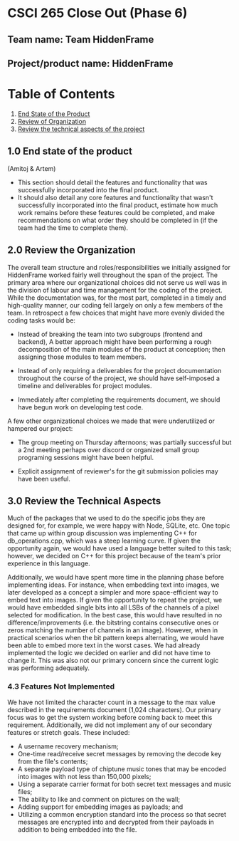 # CSCI 265 Close Out (Phase 6)

## Team name: Team HiddenFrame

## Project/product name: HiddenFrame

# Table of Contents

1.  [End State of the Product](#10-end-state-of-the-product)
2.  [Review of Organization](#20-review-the-organization)
3.  [Review the technical aspects of the project](#30-review-the-technical-aspects)

## 1.0 End state of the product
(Amitoj & Artem)
- This section should detail the features and functionality that was successfully incorporated into the final product.
- It should also detail any core features and functionality that wasn't successfully incorporated into the final product, estimate how much work remains before these features could be completed, and make recommendations on what order they should be completed in (if the team had the time to complete them).

## 2.0 Review the Organization

The overall team structure and roles/responsibilities we initially assigned for HiddenFrame worked fairly well throughout the span of the project. The primary area where our organizational choices did not serve us well was in the division of labour and time management for the coding of the project. While the documentation was, for the most part, completed in a timely and high-quality manner, our coding fell largely on only a few members of the team. In retrospect a few choices that might have more evenly divided the coding tasks would be:

- Instead of breaking the team into two subgroups (frontend and backend), A better approach might have been performing a rough decomposition of the main modules of the product at conception; then assigning those modules to team members.

- Instead of only requiring a deliverables for the project documentation throughout the course of the project, we should have self-imposed a timeline and deliverables for project modules.

- Immediately after completing the requirements document, we should have begun work on developing test code.

A few other organizational choices we made that were underutilized or hampered our project:

- The group meeting on Thursday afternoons; was partially successful but a 2nd meeting perhaps over discord or organized small group programing sessions might have been helpful. 

- Explicit assignment of reviewer's for the git submission policies may have been useful. 

## 3.0 Review the Technical Aspects

Much of the packages that we used to do the specific jobs they are designed for, for example, we were happy with Node, SQLite, etc.  One topic that came up within group discussion was implementing C++ for db_operations.cpp, which was a steep learning curve.  If given the opportunity again, we would have used a language better suited to this task; however, we decided on C++ for this project because of the team's prior experience in this language. 

Additionally, we would have spent more time in the planning phase before implementing ideas.  For instance, when embedding text into images, we later developed as a concept a simpler and more space-efficient way to embed text into images. If given the opportunity to repeat the project, we would have embedded single bits into all LSBs of the channels of a pixel selected for modification.  In the best case, this would have resulted in no difference/improvements (i.e. the bitstring contains consecutive ones or zeros matching the number of channels in an image). However, when in practical scenarios when the bit pattern keeps alternating, we would have been able to embed more text in the worst cases. We had already implemented the logic we decided on earlier and did not have time to change it. This was also not our primary concern since the current logic was performing adequately.

### 4.3 Features Not Implemented

We have not limited the character count in a message to the max value described in the requirements document (1,024 characters). Our primary focus was to get the system working before coming back to meet this requirement. Additionally, we did not implement any of our secondary features or stretch goals. These included:
- A username recovery mechanism;
- One-time read/receive secret messages by removing the decode key from the file's contents;
- A separate payload type of chiptune music tones that may be encoded into images with not less than 150,000 pixels;
- Using a separate carrier format for both secret text messages and music files;
- The ability to like and comment on pictures on the wall;
- Adding support for embedding images as payloads; and
- Utilizing a common encryption standard into the process so that secret messages are encrypted into and decrypted from their payloads in addition to being embedded into the file.
